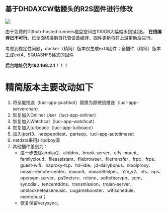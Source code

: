 ## 基于DHDAXCW骷髅头的R2S固件进行修改

<img src="https://img.shields.io/github/downloads/MilesPoupart/NanoPi-R2S/total.svg?style=for-the-badge&color=32C955"/>


由于免费的Github-hosted runners磁盘空间由100GB大幅缩水到[14GB](https://docs.github.com/en/actions/using-github-hosted-runners/about-github-hosted-runners#supported-runners-and-hardware-resources)，
**在线编译已不可行**。已全面切换到自托管设备编译，固件更新将在上游更新后进行。

考虑到稳定性问题，docker（精简）版本仅生成ext4固件；全插件（精简）版本生成ext4、SQUASHFS格式的固件

**后台地址仍为192.168.2.1！！！**

# 精简版本主要改动如下

1. 将全能推送（luci-app-pushbot）替换为原微信推送（luci-app-serverchan）
2. 恢复加入Onliner User（luci-app-onliner）
3. 恢复加入Watchcat（luci-app-watchcat）
4. 恢复加入turboacc（luci-app-turboacc）
5. 加入iperf3、netspeedtest、partexp、luci-app-autotimeset
6. netdata采用sirpdboy源
7. 其他插件差别为：
    + 进一步去除airplay2、aliddns、brook-server、cifs-mount、familycloud、fileassistant、filebrowser、filetransfer、frpc、frps、guest-wifi、haproxy-tcp、hd-idle、jd-dailybonus、ikoolproxy、music-remote-center、mwan3、mwan3helper、n2n_v2、nfs、nps、openvpn-server、ps3netsrv、rclone、softethervpn、sqm、syncdial、tencentddns、transmission、trojan-server、unblockneteasemusic、uugamebooster、wifischedule、mentohust；
    + 恢复保留verysync。

